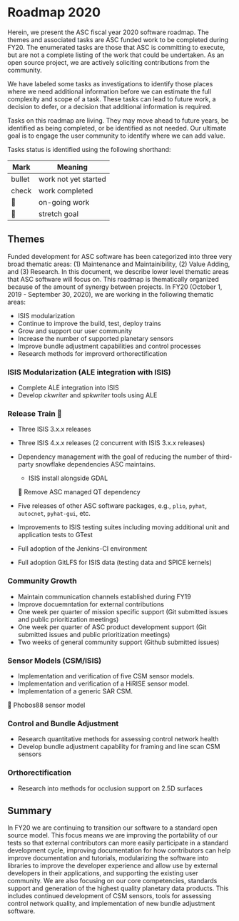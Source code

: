 # Roadmap 2020

Herein, we present the ASC fiscal year 2020 software roadmap. The themes and associated tasks are ASC funded work to be completed during FY20. The enumerated tasks are those that ASC is committing to execute, but are not a complete listing of the work that could be undertaken. As an open source project, we are actively soliciting contributions from the community.

We have labeled some tasks as investigations to identify those places where we need additional information before we can estimate the full complexity and scope of a task. These tasks can lead to future work, a decision to defer, or a decision that additional information is required. 

Tasks on this roadmap are living. They may move ahead to future years, be identified as being completed, or be identified as not needed. Our ultimate goal is to engage the user community to identify where we can add value.

Tasks status is identified using the following shorthand:

| Mark | Meaning |
|------|---------|
| bullet| work not yet started|
| check | work completed|
| :runner: | on-going work |
| :muscle: | stretch goal |

## Themes
Funded development for ASC software has been categorized into three very broad thematic areas: (1) Maintenance and Maintainibility, (2) Value Adding, and (3) Research. In this document, we describe lower level thematic areas that ASC software will focus on. This roadmap is thematically organized because of the amount of synergy between projects. In FY20 (October 1, 2019 - September 30, 2020), we are working in the following thematic areas:

- ISIS modularization
- Continue to improve the build, test, deploy trains
- Grow and support our user community
- Increase the number of supported planetary sensors
- Improve bundle adjustment capabilities and control processes
- Research methods for improverd orthorectification

### ISIS Modularization (ALE integration with ISIS)
  - Complete ALE integration into ISIS
  - Develop *ckwriter* and *spkwriter* tools using ALE

### Release Train :train:
  - Three ISIS 3.x.x releases
  - Three ISIS 4.x.x releases (2 concurrent with ISIS 3.x.x releases)
  - Dependency management with the goal of reducing the number of third-party snowflake dependencies ASC maintains.
    - ISIS install alongside GDAL
    
    :muscle: Remove ASC managed QT dependency
  - Five releases of other ASC software packages, e.g., `plio`, `pyhat`, `autocnet`, `pyhat-gui`, etc.
  - Improvements to ISIS testing suites including moving additional unit and application tests to GTest
  - Full adoption of the Jenkins-CI environment
  - Full adoption GitLFS for ISIS data (testing data and SPICE kernels)

### Community Growth
  - Maintain communication channels established during FY19
  - Improve docuemntation for external contributions
  - One week per quarter of mission specific support (Git submitted issues and public prioritization meetings)
  - One week per quarter of ASC product development support (Git submitted issues and public prioritization meetings)
  - Two weeks of general community support (Github submitted issues)

### Sensor Models (CSM/ISIS)
  - Implementation and verification of five CSM sensor models.
  - Implementation and verification of a HiRISE sensor model.
  - Implementation of a generic SAR CSM.
  
  :muscle: Phobos88 sensor model

### Control and Bundle Adjustment
  - Research quantitative methods for assessing control network health
  - Develop bundle adjustment capability for framing and line scan CSM sensors

### Orthorectification
  - Research into methods for occlusion support on 2.5D surfaces

## Summary
In FY20 we are continuing to transition our software to a standard open source model. This focus means we are improving the portability of our tests so that external contributors can more easily participate in a standard development cycle, improving documentation for how contributors can help improve documentation and tutorials, modularizing the software into libraries to improve the developer experience and allow use by external developers in their applications, and supporting the existing user community. We are also focusing on our core competencies, standards support and generation of the highest quality planetary data products. This includes continued development of CSM sensors, tools for assessing control network quality, and implementation of new bundle adjustment software.
